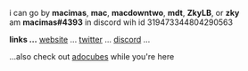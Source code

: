 i can go by **macimas**, **mac**, **macdowntwo**, **mdt**, **ZkyLB**, or **zky**<br>
am **macimas#4393** in discord wih id 319473344804290563

**links ...** [website](https://macimas.github.io) ... [twitter](https://twitter.com/macdowntwo) ... [discord](https://www.reddit.com/user/ZkyLB) ...

...also check out [adocubes](http://adocubes.tk) while you're here 
